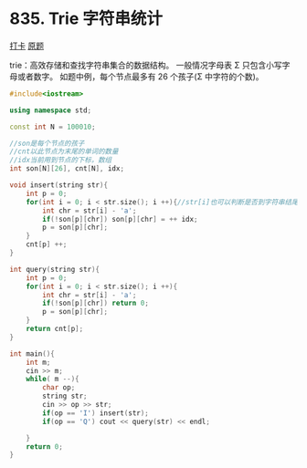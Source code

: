 # 835. Trie 字符串统计

[打卡](https://www.acwing.com/activity/content/problem/content/883/1/)
[原题](https://www.acwing.com/problem/content/837/)

trie：高效存储和查找字符串集合的数据结构。
一般情况字母表 Σ 只包含小写字母或者数字。
如题中例，每个节点最多有 26 个孩子(Σ 中字符的个数)。

```C++
#include<iostream>

using namespace std;

const int N = 100010;

//son是每个节点的孩子
//cnt以此节点为末尾的单词的数量
//idx当前用到节点的下标，数组
int son[N][26], cnt[N], idx;

void insert(string str){
    int p = 0;
    for(int i = 0; i < str.size(); i ++){//str[i]也可以判断是否到字符串结尾。
        int chr = str[i] - 'a';
        if(!son[p][chr]) son[p][chr] = ++ idx;
        p = son[p][chr];
    }
    cnt[p] ++;
}

int query(string str){
    int p = 0;
    for(int i = 0; i < str.size(); i ++){
        int chr = str[i] - 'a';
        if(!son[p][chr]) return 0;
        p = son[p][chr];
    }
    return cnt[p];
}

int main(){
    int m;
    cin >> m;
    while( m --){
        char op;
        string str;
        cin >> op >> str;
        if(op == 'I') insert(str);
        if(op == 'Q') cout << query(str) << endl;

    }
    return 0;
}
```
